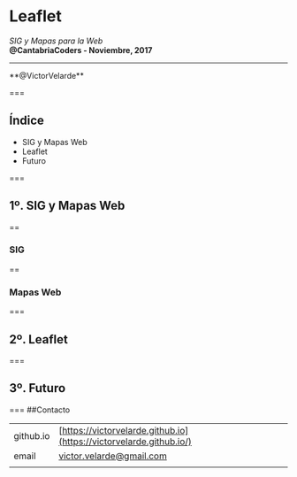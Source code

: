 
# Leaflet
*SIG y Mapas para la Web*  
**@CantabriaCoders - Noviembre, 2017**
<hr />   
**@VictorVelarde**   


===
## Índice
+ SIG y Mapas Web <!-- .element: class="fragment" data-fragment-index="1" -->
+ Leaflet <!-- .element: class="fragment" data-fragment-index="2" -->
+ Futuro <!-- .element: class="fragment" data-fragment-index="3" -->   


<!-- SIG y Mapas Web ---------------------------------------------- -->
===
## 1º. SIG y Mapas Web

==
### SIG

== 
### Mapas Web


<!-- 2º Leaflet --------------------------------------------------- -->
===
## 2º. Leaflet


<!-- 3º Futuro ---------------------------------------------------- -->
===
## 3º. Futuro


<!-- 4º Cierre ---------------------------------------------------- -->
===
##Contacto

|||
|-|-|
|github.io|[https://victorvelarde.github.io](https://victorvelarde.github.io/)|
|email|[victor.velarde@gmail.com](mailto:victor.velarde@gmail.com)|
|||

